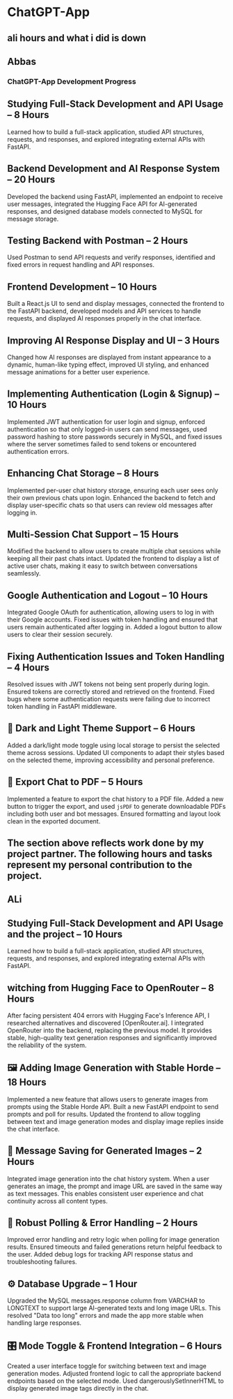 # ChatGPT-App

## ali hours and what i did is down

## Abbas

### **ChatGPT-App Development Progress**

## Studying Full-Stack Development and API Usage – 8 Hours

Learned how to build a full-stack application, studied API structures, requests, and responses, and explored integrating external APIs with FastAPI.

## Backend Development and AI Response System – 20 Hours

Developed the backend using FastAPI, implemented an endpoint to receive user messages, integrated the Hugging Face API for AI-generated responses, and designed database models connected to MySQL for message storage.

## Testing Backend with Postman – 2 Hours

Used Postman to send API requests and verify responses, identified and fixed errors in request handling and API responses.

## Frontend Development – 10 Hours

Built a React.js UI to send and display messages, connected the frontend to the FastAPI backend, developed models and API services to handle requests, and displayed AI responses properly in the chat interface.

## Improving AI Response Display and UI – 3 Hours

Changed how AI responses are displayed from instant appearance to a dynamic, human-like typing effect, improved UI styling, and enhanced message animations for a better user experience.

## Implementing Authentication (Login & Signup) – 10 Hours

Implemented JWT authentication for user login and signup, enforced authentication so that only logged-in users can send messages, used password hashing to store passwords securely in MySQL, and fixed issues where the server sometimes failed to send tokens or encountered authentication errors.

## Enhancing Chat Storage – 8 Hours

Implemented per-user chat history storage, ensuring each user sees only their own previous chats upon login. Enhanced the backend to fetch and display user-specific chats so that users can review old messages after logging in.

## Multi-Session Chat Support – 15 Hours

Modified the backend to allow users to create multiple chat sessions while keeping all their past chats intact. Updated the frontend to display a list of active user chats, making it easy to switch between conversations seamlessly.

## Google Authentication and Logout – 10 Hours

Integrated Google OAuth for authentication, allowing users to log in with their Google accounts. Fixed issues with token handling and ensured that users remain authenticated after logging in. Added a logout button to allow users to clear their session securely.

## Fixing Authentication Issues and Token Handling – 4 Hours

Resolved issues with JWT tokens not being sent properly during login. Ensured tokens are correctly stored and retrieved on the frontend. Fixed bugs where some authentication requests were failing due to incorrect token handling in FastAPI middleware.

## 🌙 Dark and Light Theme Support – 6 Hours

Added a dark/light mode toggle using local storage to persist the selected theme across sessions. Updated UI components to adapt their styles based on the selected theme, improving accessibility and personal preference.

## 📄 Export Chat to PDF – 5 Hours

Implemented a feature to export the chat history to a PDF file. Added a new button to trigger the export, and used `jsPDF` to generate downloadable PDFs including both user and bot messages. Ensured formatting and layout look clean in the exported document.

## The section above reflects work done by my project partner. The following hours and tasks represent my personal contribution to the project.

## ALi

## Studying Full-Stack Development and API Usage and the project – 10 Hours

Learned how to build a full-stack application, studied API structures, requests, and responses, and explored integrating external APIs with FastAPI.

## witching from Hugging Face to OpenRouter – 8 Hours

After facing persistent 404 errors with Hugging Face's Inference API, I researched alternatives and discovered [OpenRouter.ai]. I integrated OpenRouter into the backend, replacing the previous model. It provides stable, high-quality text generation responses and significantly improved the reliability of the system.

## 🖼️ Adding Image Generation with Stable Horde – 18 Hours

Implemented a new feature that allows users to generate images from prompts using the Stable Horde API. Built a new FastAPI endpoint to send prompts and poll for results. Updated the frontend to allow toggling between text and image generation modes and display image replies inside the chat interface.

## 💬 Message Saving for Generated Images – 2 Hours

Integrated image generation into the chat history system. When a user generates an image, the prompt and image URL are saved in the same way as text messages. This enables consistent user experience and chat continuity across all content types.

## 🧪 Robust Polling & Error Handling – 2 Hours

Improved error handling and retry logic when polling for image generation results. Ensured timeouts and failed generations return helpful feedback to the user. Added debug logs for tracking API response status and troubleshooting failures.

## ⚙️ Database Upgrade – 1 Hour

Upgraded the MySQL messages.response column from VARCHAR to LONGTEXT to support large AI-generated texts and long image URLs. This resolved "Data too long" errors and made the app more stable when handling large responses.

## 🎛️ Mode Toggle & Frontend Integration – 6 Hours

Created a user interface toggle for switching between text and image generation modes. Adjusted frontend logic to call the appropriate backend endpoints based on the selected mode. Used dangerouslySetInnerHTML to display generated image tags directly in the chat.
